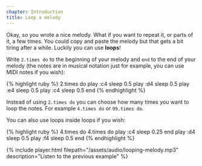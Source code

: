 ```yaml
---
chapter: Introduction
title: Loop a melody
---
```


Okay, so you wrote a nice melody. What if you want to repeat it, or parts of it, a few times. You could copy and paste the melody but that gets a bit tiring after a while. Luckily you can use **loops**!

Write `2.times do` to the beginning of your melody and `end` to the end of your melody (the notes are in musical notation just for example, you can use MIDI notes if you wish):

{% highlight ruby %}
2.times do
  play :c4
  sleep 0.5
  play :d4
  sleep 0.5
  play :e4
  sleep 0.5
  play :c4
  sleep 0.5
end
{% endhighlight %}

Instead of using `2.times do` you can choose how many times you want to loop the notes. For example `4.times do` or `99.times do`.

You can also use loops inside loops if you wish:

{% highlight ruby %}
4.times do
  4.times do
    play :c4
    sleep 0.25
  end
  play :d4
  sleep 0.5
  play :f4
  sleep 0.5
end
{% endhighlight %}

{% include player.html filepath="/assets/audio/looping-melody.mp3" description="Listen to the previous example" %}